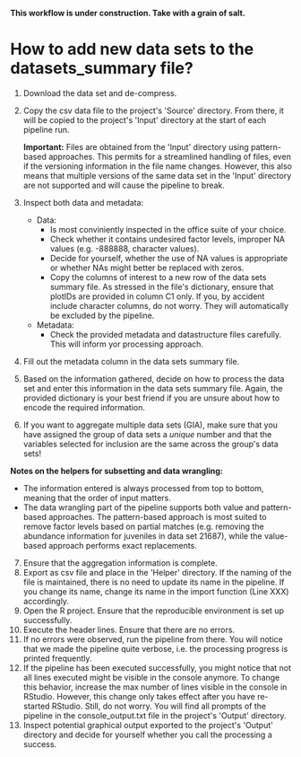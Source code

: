 **This workflow is under construction. Take with a grain of salt.**

# How to add new data sets to the datasets_summary file?
1. Download the data set and de-compress.
2. Copy the csv data file to the project's 'Source' directory. From there, it will be copied to the project's 'Input' directory at the start of each pipeline run.

   **Important:** Files are obtained from the 'Input' directory using pattern-based approaches. This permits for a streamlined handling of files, even if the versioning information in the file name changes. However, this also means that multiple versions of the same data set in the 'Input' directory are not supported and will cause the pipeline to break. 
4. Inspect both data and metadata:
   - Data:
     -  Is most conviniently inspected in the office suite of your choice.
     -  Check whether it contains undesired factor levels, improper NA values (e.g. -888888, character values).
     -  Decide for yourself, whether the use of NA values is appropriate or whether NAs might better be replaced with zeros.
     -  Copy the columns of interest to a new row of the data sets summary file. As stressed in the file's dictionary, ensure that plotIDs are provided in column C1 only. If you, by accident include character columns, do not worry. They will automatically be excluded by the pipeline.
    - Metadata:
      - Check the provided metadata and datastructure files carefully. This will inform yor processing approach.
5. Fill out the metadata column in the data sets summary file.
6. Based on the information gathered, decide on how to process the data set and enter this information in the data sets summary file. Again, the provided dictionary is your best friend if you are unsure about how to encode the required information.
7. If you want to aggregate multiple data sets (GIA), make sure that you have assigned the group of data sets a *unique* number and that the variables selected for inclusion are the same across the group's data sets!

**Notes on the helpers for subsetting and data wrangling:**
- The information entered is always processed from top to bottom, meaning that the order of input matters.
- The data wrangling part of the pipeline supports both value and pattern-based approaches. The pattern-based approach is most suited to remove factor levels based on partial matches (e.g. removing the abundance information for juveniles in data set 21687), while the value-based approach performs exact replacements.

7. Ensure that the aggregation information is complete.
8. Export as csv file and place in the 'Helper' directory. If the naming of the file is maintained, there is no need to update its name in the pipeline. If you change its name, change its name in the import function (Line XXX) accordingly.
9. Open the R project. Ensure that the reproducible environment is set up successfully.
10. Execute the header lines. Ensure that there are no errors.
11. If no errors were observed, run the pipeline from there. You will notice that we made the pipeline quite verbose, i.e. the processing progress is printed frequently.
12. If the pipeline has been executed successfully, you might notice that not all lines executed might be visible in the console anymore. To change this behavior, increase the max number of lines visible in the console in RStudio. However, this change only takes effect after you have re-started RStudio. Still, do not worry. You will find all prompts of the pipeline in the console_output.txt file in the project's 'Output' directory.
13. Inspect potential graphical output exported to the project's 'Output' directory and decide for yourself whether you call the processing a success.

